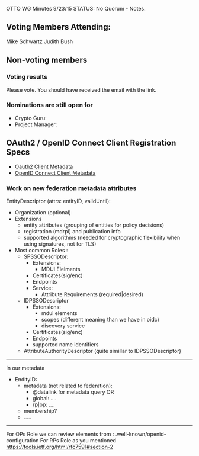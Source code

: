 OTTO WG Minutes 9/23/15
STATUS: No Quorum - Notes.

## Voting Members Attending:
 Mike Schwartz
 Judith Bush
 
## Non-voting members

### Voting results

Please vote. You should have received the email with the link.

### Nominations are still open for
 - Crypto Guru:
 - Project Manager:

## OAuth2 / OpenID Connect Client Registration Specs

 - [Oauth2 Client Metadata](https://tools.ietf.org/html/rfc7591#section-2)
 - [OpenID Connect Client Metadata](http://openid.net/specs/openid-connect-registration-1_0.html#ClientMetadata)
 

### Work on new federation metadata attributes

EntityDescriptor 
  (attrs: entityID, validUntil):
 - Organization (optional)
 - Extensions 
    - entity attributes (grouping of entities for policy decisions)
    - registration (mdrpi) and publication info 
    - supported algorithms (needed for cryptographic flexibility when using signatures, not for TLS)
 - Most common Roles :
   - SPSSODescriptor:
      - Extensions:
        - MDUI Elelments
      - Certificates(sig/enc)
      - Endpoints
      - Service:
        - Attribute Requirements (required|desired)
   - IDPSSODescriptor
      - Extensions:
        - mdui elements
        - scopes (different meaning than we have in oidc)
        - discovery service
      - Certificates(sig/enc)
      - Endpoints
      - supported name identifiers
   - AttributeAuthorityDescriptor
      (quite simillar to IDPSSODescriptor)

-----------------------------------------------

In our metadata

  - EndityID:
     - metadata (not related to federation):
       - @datalink for metadata query
       OR
       - global:
           ....
       - rp|op:
           ....
     - membership?
     - .....
--------------------------

For OPs Role we can review elements from : .well-known/openid-configuration
For RPs Role as you mentioned https://tools.ietf.org/html/rfc7591#section-2
